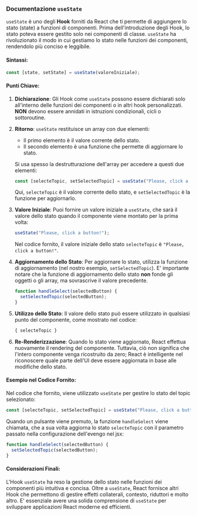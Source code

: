 ### Documentazione `useState`

`useState` è uno degli **Hook** forniti da React che ti permette di aggiungere lo stato (state) a funzioni di componenti. Prima dell'introduzione degli Hook, lo stato poteva essere gestito solo nei componenti di classe. `useState` ha rivoluzionato il modo in cui gestiamo lo stato nelle funzioni dei componenti, rendendolo più conciso e leggibile.

#### Sintassi:

```jsx
const [state, setState] = useState(valoreIniziale);
```

#### Punti Chiave:

1. **Dichiarazione**: Gli Hook come `useState` possono essere dichiarati solo all'interno delle funzioni dei componenti o in altri hook personalizzati. **NON** devono essere annidati in istruzioni condizionali, cicli o sottoroutine.

2. **Ritorno**: `useState` restituisce un array con due elementi:

   - Il primo elemento è il valore corrente dello stato.
   - Il secondo elemento è una funzione che permette di aggiornare lo stato.

   Si usa spesso la destrutturazione dell'array per accedere a questi due elementi:

   ```jsx
   const [selecteTopic, setSelectedTopic] = useState("Please, click a button!");
   ```

   Qui, `selecteTopic` è il valore corrente dello stato, e `setSelectedTopic` è la funzione per aggiornarlo.

3. **Valore Iniziale**: Puoi fornire un valore iniziale a `useState`, che sarà il valore dello stato quando il componente viene montato per la prima volta:

   ```jsx
   useState("Please, click a button!");
   ```

   Nel codice fornito, il valore iniziale dello stato `selecteTopic` è `"Please, click a button!"`.

4. **Aggiornamento dello Stato**: Per aggiornare lo stato, utilizza la funzione di aggiornamento (nel nostro esempio, `setSelectedTopic`). E' importante notare che la funzione di aggiornamento dello stato **non** fonde gli oggetti o gli array, ma sovrascrive il valore precedente.

   ```jsx
   function handleSelect(selectedButton) {
     setSelectedTopic(selectedButton);
   }
   ```

5. **Utilizzo dello Stato**: Il valore dello stato può essere utilizzato in qualsiasi punto del componente, come mostrato nel codice:

   ```jsx
   { selecteTopic }
   ```

6. **Re-Renderizzazione**: Quando lo stato viene aggiornato, React effettua nuovamente il rendering del componente. Tuttavia, ciò non significa che l'intero componente venga ricostruito da zero; React è intelligente nel riconoscere quale parte dell'UI deve essere aggiornata in base alle modifiche dello stato.

#### Esempio nel Codice Fornito:

Nel codice che fornito, viene utilizzato `useState` per gestire lo stato del topic selezionato:

```jsx
const [selecteTopic, setSelectedTopic] = useState("Please, click a button!");
```

Quando un pulsante viene premuto, la funzione `handleSelect` viene chiamata, che a sua volta aggiorna lo stato `selecteTopic` con il parametro passato nella configurazione dell'evengo nel jsx:

```jsx
function handleSelect(selectedButton) {
  setSelectedTopic(selectedButton);
}
```

#### Considerazioni Finali:

L'Hook `useState` ha reso la gestione dello stato nelle funzioni dei componenti più intuitiva e concisa. Oltre a `useState`, React fornisce altri Hook che permettono di gestire effetti collaterali, contesto, riduttori e molto altro. E' essenziale avere una solida comprensione di `useState` per sviluppare applicazioni React moderne ed efficienti.
